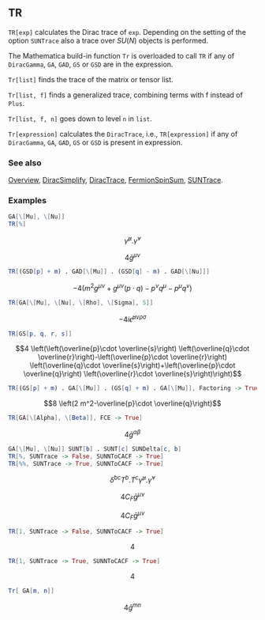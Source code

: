 ## TR

`TR[exp]` calculates the Dirac trace of `exp`. Depending on the setting of the option `SUNTrace` also a trace over $SU(N)$ objects is performed.

The Mathematica build-in function `Tr` is overloaded to call `TR` if any of `DiracGamma`, `GA`, `GAD`, `GS` or `GSD` are in the expression.

`Tr[list]` finds the trace of the matrix or tensor list.

`Tr[list, f]` finds a generalized trace, combining terms with f instead of `Plus`.

`Tr[list, f, n]` goes down to level `n` in `list`.

`Tr[expression]` calculates the `DiracTrace`, i.e., `TR[expression]` if any of `DiracGamma`, `GA`, `GAD`, `GS` or `GSD` is present in expression.

### See also

[Overview](Extra/FeynCalc.md), [DiracSimplify](DiracSimplify.md), [DiracTrace](DiracTrace.md), [FermionSpinSum](FermionSpinSum.md), [SUNTrace](SUNTrace.md).

### Examples

```mathematica
GA[\[Mu], \[Nu]]
TR[%]
```

$$\bar{\gamma }^{\mu }.\bar{\gamma }^{\nu }$$

$$4 \bar{g}^{\mu \nu }$$

```mathematica
TR[(GSD[p] + m) . GAD[\[Mu]] . (GSD[q] - m) . GAD[\[Nu]]]
```

$$-4 \left(m^2 g^{\mu \nu }+g^{\mu \nu } (p\cdot q)-p^{\nu } q^{\mu }-p^{\mu } q^{\nu }\right)$$

```mathematica
TR[GA[\[Mu], \[Nu], \[Rho], \[Sigma], 5]]
```

$$-4 i \bar{\epsilon }^{\mu \nu \rho \sigma }$$

```mathematica
TR[GS[p, q, r, s]]
```

$$4 \left(\left(\overline{p}\cdot \overline{s}\right) \left(\overline{q}\cdot \overline{r}\right)-\left(\overline{p}\cdot \overline{r}\right) \left(\overline{q}\cdot \overline{s}\right)+\left(\overline{p}\cdot \overline{q}\right) \left(\overline{r}\cdot \overline{s}\right)\right)$$

```mathematica
TR[(GS[p] + m) . GA[\[Mu]] . (GS[q] + m) . GA[\[Mu]], Factoring -> True]
```

$$8 \left(2 m^2-\overline{p}\cdot \overline{q}\right)$$

```mathematica
TR[GA[\[Alpha], \[Beta]], FCE -> True]
```

$$4 \bar{g}^{\alpha \beta }$$

```mathematica
GA[\[Mu], \[Nu]] SUNT[b] . SUNT[c] SUNDelta[c, b]
TR[%, SUNTrace -> False, SUNNToCACF -> True]
TR[%%, SUNTrace -> True, SUNNToCACF -> True]
```

$$\delta ^{bc} T^b.T^c \bar{\gamma }^{\mu }.\bar{\gamma }^{\nu }$$

$$4 C_F \bar{g}^{\mu \nu }$$

$$4 C_F \bar{g}^{\mu \nu }$$

```mathematica
TR[1, SUNTrace -> False, SUNNToCACF -> True]
```

$$4$$

```mathematica
TR[1, SUNTrace -> True, SUNNToCACF -> True]
```

$$4$$

```mathematica
Tr[ GA[m, n]]
```

$$4 \bar{g}^{mn}$$
